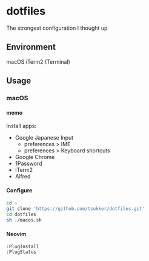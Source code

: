 # dotfiles

The strongest configuration I thought up

## Environment

macOS iTerm2 (Terminal)

## Usage

### macOS

#### memo

Install apps:

- Google Japanese Input
  - preferences > IME
  - preferences > Keyboard shortcuts
- Google Chrome
- 1Password
- iTerm2
- Alfred

#### Configure

```sh
cd ~
git clone 'https://github.com/tsukker/dotfiles.git'
cd dotfiles
sh ./macos.sh
```

#### Neovim

```vim
:PlugInstall
:PlugStatus
```
